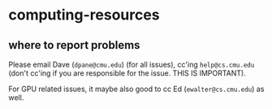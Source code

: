 # computing-resources

## where to report problems

Please email Dave (`dpane@cmu.edu`) (for all issues), cc'ing `help@cs.cmu.edu` (don't cc'ing if you are responsible for the issue. THIS IS IMPORTANT).

For GPU related issues, it maybe also good to cc Ed (`ewalter@cs.cmu.edu`) as well.
